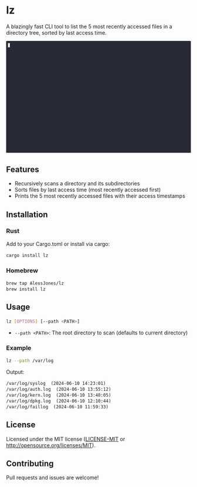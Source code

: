 # lz

A blazingly fast CLI tool to list the 5 most recently accessed files in a directory tree, sorted by last access time.

<img src="demo.gif" width="600px;">

## Features

- Recursively scans a directory and its subdirectories
- Sorts files by last access time (most recently accessed first)
- Prints the 5 most recently accessed files with their access timestamps

## Installation

### Rust

Add to your Cargo.toml or install via cargo:

```sh
cargo install lz
```

### Homebrew

```
brew tap AlexsJones/lz
brew install lz
```

## Usage

```sh
lz [OPTIONS] [--path <PATH>]
```

- `--path <PATH>`: The root directory to scan (defaults to current directory)

### Example

```sh
lz --path /var/log
```

Output:

```
/var/log/syslog  (2024-06-10 14:23:01)
/var/log/auth.log  (2024-06-10 13:55:12)
/var/log/kern.log  (2024-06-10 13:40:05)
/var/log/dpkg.log  (2024-06-10 12:10:44)
/var/log/faillog  (2024-06-10 11:59:33)
```

## License

Licensed under the MIT license ([LICENSE-MIT](LICENSE-MIT) or http://opensource.org/licenses/MIT).

## Contributing

Pull requests and issues are welcome!
